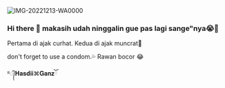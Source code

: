 ![IMG-20221213-WA0000](https://user-images.githubusercontent.com/114481048/207760764-02f1ee35-a441-46e9-ab67-ba97b2b57cb1.jpg)


### Hi there 👋 makasih udah ninggalin gue pas lagi sange"nya😭🤣
 

Pertama di ajak curhat.
Kedua di ajak muncrat🥵


don't forget to use a condom.💦
Rawan bocor 😂


ᴿ᭄𝐇𝐚𝐬𝐝𝐢𝐢⌘𝐆𝐚𝐧𝐳ོ
